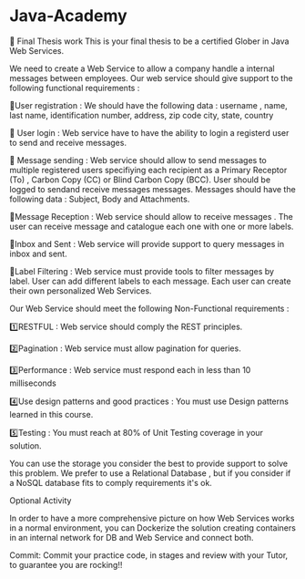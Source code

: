 # Java-Academy

🧾 Final Thesis work
This is your final thesis to be a certified Glober in Java Web Services.

We need to create a Web Service to allow a company handle a internal messages between employees. Our web service should give support to the following functional requirements :

👤User registration : We should have the following data : username , name, last name, identification number, address, zip code city, state, country

🔐 User login : Web service have to have the ability to login a registerd user to send and receive messages.

📩 Message sending : Web service should allow to send messages to multiple registered users specifiying each recipient as a Primary Receptor (To) , Carbon Copy (CC) or Blind Carbon Copy (BCC). User should be logged to sendand receive messages messages. Messages should have the following data : Subject, Body and Attachments.

📧Message Reception : Web service should allow to receive messages . The user can receive message and catalogue each one with one or more labels.

📩Inbox and Sent : Web service will provide support to query messages in inbox and sent.

📂Label Filtering : Web service must provide tools to filter messages by label. User can add different labels to each message. Each user can create their own personalized Web Services.


Our Web Service should meet the following Non-Functional requirements :

1️⃣RESTFUL : Web service should comply the REST principles.

2️⃣Pagination : Web service must allow pagination for queries.

3️⃣Performance : Web service must respond each in less than 10 milliseconds

4️⃣Use design patterns and good practices : You must use Design patterns learned in this course.

5️⃣Testing : You must reach at 80% of Unit Testing coverage in your solution.


You can use the storage you consider the best to provide support to solve this problem. We prefer to use a Relational Database , but if you consider if a NoSQL database fits to comply requirements it's ok.

Optional Activity

In order to have a more comprehensive picture on how Web Services works in a normal environment, you can Dockerize the solution creating containers in an internal network for DB and Web Service and connect both.

Commit:
Commit your practice code, in stages and review with your Tutor, to guarantee you are rocking!!